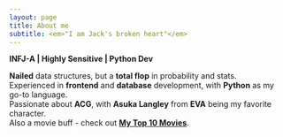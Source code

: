 ```yaml
---
layout: page
title: About me
subtitle: <em>"I am Jack's broken heart"</em>
---
```


**INFJ-A \| Highly Sensitive \| Python Dev**

**Nailed** data structures, but a **total flop** in probability and stats.  
Experienced in **frontend** and **database** development, with **Python** as my go-to language.  
Passionate about **ACG**, with **Asuka Langley** from **EVA** being my favorite character.  
Also a movie buff - check out [**My Top 10 Movies**](https://www.douban.com/doulist/149957537/).
